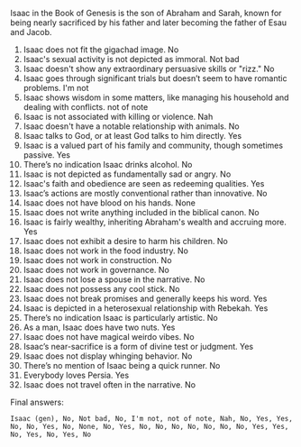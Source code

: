 Isaac in the Book of Genesis is the son of Abraham and Sarah, known for being nearly sacrificed by his father and later becoming the father of Esau and Jacob.

1. Isaac does not fit the gigachad image. No
2. Isaac's sexual activity is not depicted as immoral. Not bad
3. Isaac doesn't show any extraordinary persuasive skills or "rizz." No
4. Isaac goes through significant trials but doesn’t seem to have romantic problems. I'm not
5. Isaac shows wisdom in some matters, like managing his household and dealing with conflicts. not of note
6. Isaac is not associated with killing or violence. Nah
7. Isaac doesn't have a notable relationship with animals. No
8. Isaac talks to God, or at least God talks to him directly. Yes
9. Isaac is a valued part of his family and community, though sometimes passive. Yes
10. There’s no indication Isaac drinks alcohol. No
11. Isaac is not depicted as fundamentally sad or angry. No
12. Isaac's faith and obedience are seen as redeeming qualities. Yes
13. Isaac’s actions are mostly conventional rather than innovative. No
14. Isaac does not have blood on his hands. None
15. Isaac does not write anything included in the biblical canon. No
16. Isaac is fairly wealthy, inheriting Abraham's wealth and accruing more. Yes
17. Isaac does not exhibit a desire to harm his children. No
18. Isaac does not work in the food industry. No
19. Isaac does not work in construction. No
20. Isaac does not work in governance. No
21. Isaac does not lose a spouse in the narrative. No
22. Isaac does not possess any cool stick. No
23. Isaac does not break promises and generally keeps his word. Yes
24. Isaac is depicted in a heterosexual relationship with Rebekah. Yes
25. There’s no indication Isaac is particularly artistic. No
26. As a man, Isaac does have two nuts. Yes
27. Isaac does not have magical weirdo vibes. No
28. Isaac’s near-sacrifice is a form of divine test or judgment. Yes
29. Isaac does not display whinging behavior. No
30. There’s no mention of Isaac being a quick runner. No
31. Everybody loves Persia. Yes
32. Isaac does not travel often in the narrative. No

Final answers:

```Isaac (gen), No, Not bad, No, I'm not, not of note, Nah, No, Yes, Yes, No, No, Yes, No, None, No, Yes, No, No, No, No, No, No, No, Yes, Yes, No, Yes, No, Yes, No```